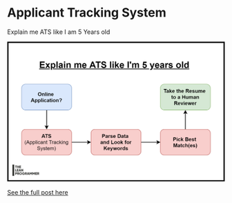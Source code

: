 # Applicant Tracking System

Explain me ATS like I am 5 Years old

![ats](resume.png)

[See the full post here](https://www.linkedin.com/posts/madhavbahl_for-everyone-who-is-confused-about-ats-activity-6744100169266061313-XnHl)